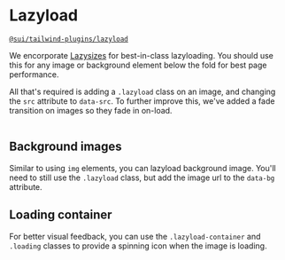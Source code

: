 # Lazyload
[`@sui/tailwind-plugins/lazyload`](https://github.com/sgroupdesign/sui-vue/blob/main/packages/tailwind-plugins/src/lazyload)

We encorporate [Lazysizes](https://github.com/aFarkas/lazysizes) for best-in-class lazyloading. You should use this for any image or background element below the fold for best page performance.

All that's required is adding a `.lazyload` class on an image, and changing the `src` attribute to `data-src`. To further improve this, we've added a fade transition on images so they fade in on-load.

<code-preview body-id="breakpoint-example" heading="Breakpoints - Mobile-first">
    <img class="lazyload" src="data:image/gif;base64,R0lGODlhAQABAAAAACH5BAEKAAEALAAAAAABAAEAAAICTAEAOw==" data-src="https://images.unsplash.com/photo-1468276311594-df7cb65d8df6?auto=format&fit=crop&w=740&q=80" alt="Responsive image">
</code-preview>

## Background images

Similar to using `img` elements, you can lazyload background image. You'll need to still use the `.lazyload` class, but add the image url to the `data-bg` attribute.

<code-preview body-id="breakpoint-example" heading="Breakpoints - Mobile-first">
    <div class="img-cover aspect aspect-21x9 lazyload" data-bg="https://images.unsplash.com/photo-1468276311594-df7cb65d8df6?auto=format&fit=crop&w=740&q=80"></div>
</code-preview>

## Loading container

For better visual feedback, you can use the `.lazyload-container` and `.loading` classes to provide a spinning icon when the image is loading.

<code-preview body-id="breakpoint-example" heading="Breakpoints - Mobile-first">
    <div class="lazyload-container loading">
        <img class="lazyload" src="data:image/gif;base64,R0lGODlhAQABAAAAACH5BAEKAAEALAAAAAABAAEAAAICTAEAOw==" data-src="https://images.unsplash.com/photo-1468276311594-df7cb65d8df6?auto=format&fit=crop&w=740&q=80" alt="Responsive image">
    </div>
</code-preview>

